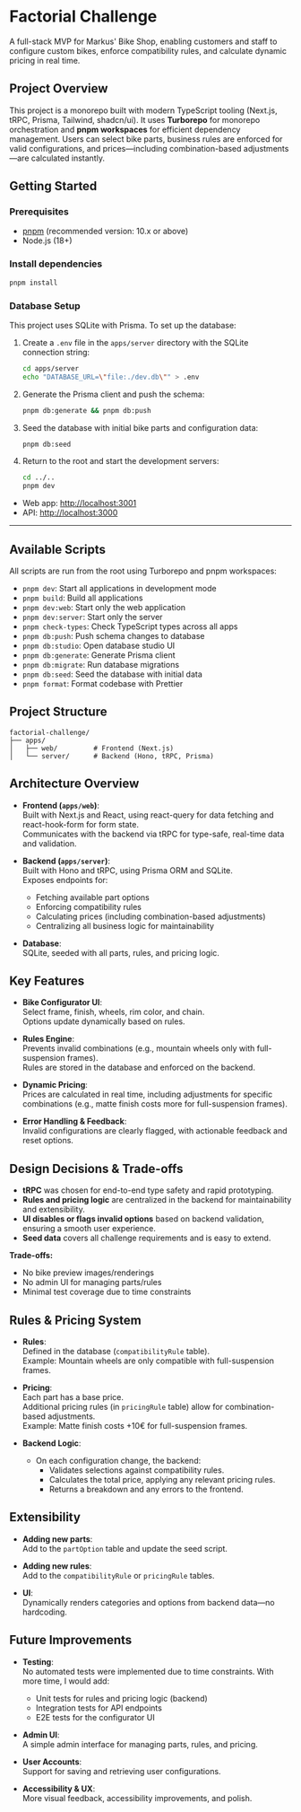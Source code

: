 # Factorial Challenge

A full-stack MVP for Markus' Bike Shop, enabling customers and staff to configure custom bikes, enforce compatibility rules, and calculate dynamic pricing in real time.

## Project Overview

This project is a monorepo built with modern TypeScript tooling (Next.js, tRPC, Prisma, Tailwind, shadcn/ui). It uses **Turborepo** for monorepo orchestration and **pnpm workspaces** for efficient dependency management. Users can select bike parts, business rules are enforced for valid configurations, and prices—including combination-based adjustments—are calculated instantly.

## Getting Started

### Prerequisites

- [pnpm](https://pnpm.io/) (recommended version: 10.x or above)
- Node.js (18+)

### Install dependencies

```bash
pnpm install
```

### Database Setup

This project uses SQLite with Prisma. To set up the database:

1. Create a `.env` file in the `apps/server` directory with the SQLite connection string:
   ```bash
   cd apps/server
   echo "DATABASE_URL=\"file:./dev.db\"" > .env
   ```
2. Generate the Prisma client and push the schema:
   ```bash
   pnpm db:generate && pnpm db:push
   ```
3. Seed the database with initial bike parts and configuration data:
   ```bash
   pnpm db:seed
   ```
4. Return to the root and start the development servers:
   ```bash
   cd ../..
   pnpm dev
   ```

- Web app: [http://localhost:3001](http://localhost:3001)
- API: [http://localhost:3000](http://localhost:3000)

---

## Available Scripts

All scripts are run from the root using Turborepo and pnpm workspaces:

- `pnpm dev`: Start all applications in development mode
- `pnpm build`: Build all applications
- `pnpm dev:web`: Start only the web application
- `pnpm dev:server`: Start only the server
- `pnpm check-types`: Check TypeScript types across all apps
- `pnpm db:push`: Push schema changes to database
- `pnpm db:studio`: Open database studio UI
- `pnpm db:generate`: Generate Prisma client
- `pnpm db:migrate`: Run database migrations
- `pnpm db:seed`: Seed the database with initial data
- `pnpm format`: Format codebase with Prettier

## Project Structure

```
factorial-challenge/
├── apps/
│   ├── web/         # Frontend (Next.js)
│   └── server/      # Backend (Hono, tRPC, Prisma)
```

## Architecture Overview

- **Frontend (`apps/web`)**:  
  Built with Next.js and React, using react-query for data fetching and react-hook-form for form state.  
  Communicates with the backend via tRPC for type-safe, real-time data and validation.

- **Backend (`apps/server`)**:  
  Built with Hono and tRPC, using Prisma ORM and SQLite.  
  Exposes endpoints for:

  - Fetching available part options
  - Enforcing compatibility rules
  - Calculating prices (including combination-based adjustments)
  - Centralizing all business logic for maintainability

- **Database**:  
  SQLite, seeded with all parts, rules, and pricing logic.

## Key Features

- **Bike Configurator UI**:  
  Select frame, finish, wheels, rim color, and chain.  
  Options update dynamically based on rules.

- **Rules Engine**:  
  Prevents invalid combinations (e.g., mountain wheels only with full-suspension frames).  
  Rules are stored in the database and enforced on the backend.

- **Dynamic Pricing**:  
  Prices are calculated in real time, including adjustments for specific combinations (e.g., matte finish costs more for full-suspension frames).

- **Error Handling & Feedback**:  
  Invalid configurations are clearly flagged, with actionable feedback and reset options.

## Design Decisions & Trade-offs

- **tRPC** was chosen for end-to-end type safety and rapid prototyping.
- **Rules and pricing logic** are centralized in the backend for maintainability and extensibility.
- **UI disables or flags invalid options** based on backend validation, ensuring a smooth user experience.
- **Seed data** covers all challenge requirements and is easy to extend.

**Trade-offs:**

- No bike preview images/renderings
- No admin UI for managing parts/rules
- Minimal test coverage due to time constraints

## Rules & Pricing System

- **Rules**:  
  Defined in the database (`compatibilityRule` table).  
  Example: Mountain wheels are only compatible with full-suspension frames.

- **Pricing**:  
  Each part has a base price.  
  Additional pricing rules (in `pricingRule` table) allow for combination-based adjustments.  
  Example: Matte finish costs +10€ for full-suspension frames.

- **Backend Logic**:
  - On each configuration change, the backend:
    - Validates selections against compatibility rules.
    - Calculates the total price, applying any relevant pricing rules.
    - Returns a breakdown and any errors to the frontend.

## Extensibility

- **Adding new parts**:  
  Add to the `partOption` table and update the seed script.

- **Adding new rules**:  
  Add to the `compatibilityRule` or `pricingRule` tables.

- **UI**:  
  Dynamically renders categories and options from backend data—no hardcoding.

## Future Improvements

- **Testing**:  
  No automated tests were implemented due to time constraints. With more time, I would add:

  - Unit tests for rules and pricing logic (backend)
  - Integration tests for API endpoints
  - E2E tests for the configurator UI

- **Admin UI**:  
  A simple admin interface for managing parts, rules, and pricing.

- **User Accounts**:  
  Support for saving and retrieving user configurations.

- **Accessibility & UX**:  
  More visual feedback, accessibility improvements, and polish.
